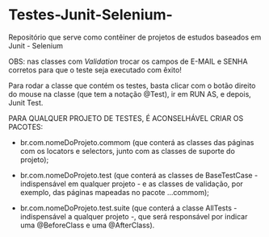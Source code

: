 # Testes-Junit-Selenium-
Repositório que serve como contêiner de projetos de estudos baseados em Junit - Selenium


OBS: nas classes com *Validation* trocar os campos de E-MAIL e SENHA corretos para que o teste seja executado com êxito!

Para rodar a classe que contém os testes, basta clicar com o botão direito do mouse na classe (que tem a notação @Test), ir em RUN AS, e depois, Junit Test.


PARA QUALQUER PROJETO DE TESTES, É ACONSELHÁVEL CRIAR OS PACOTES:

- br.com.nomeDoProjeto.commom
(que conterá as classes das páginas com os locators e selectors, junto com as classes de suporte do projeto);

- br.com.nomeDoProjeto.test
(que conterá as classes de BaseTestCase - indispensável em qualquer projeto - e as classes de validação, por exemplo, das páginas mapeadas no pacote ...commom);

- br.com.nomeDoProjeto.test.suite
(que conterá a classe AllTests - indispensável a qualquer projeto -, que será responsável por indicar uma @BeforeClass e uma @AfterClass).
